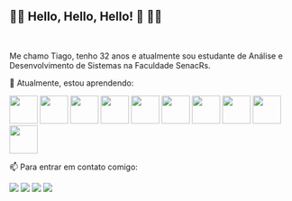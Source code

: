 ## 🏳️‍🌈 Hello, Hello, Hello! 👋 🏳️‍🌈
<br>

<p>Me chamo Tiago, tenho 32 anos e atualmente sou estudante de Análise e Desenvolvimento de Sistemas na Faculdade SenacRs.</p>


🌱 Atualmente, estou aprendendo:

  <img src="https://cdn.jsdelivr.net/gh/devicons/devicon/icons/python/python-original-wordmark.svg" width="50" height="50"/>
  <img src="https://cdn.jsdelivr.net/gh/devicons/devicon/icons/javascript/javascript-original.svg" width="50" height="50"/>
  <img src="https://cdn.jsdelivr.net/gh/devicons/devicon/icons/css3/css3-original-wordmark.svg" width="50" height="50"/>
  <img src="https://cdn.jsdelivr.net/gh/devicons/devicon/icons/html5/html5-original-wordmark.svg" width="50" height="50"/>
  <img src="https://cdn.jsdelivr.net/gh/devicons/devicon/icons/git/git-original-wordmark.svg" width="50" height="50"/>
  <img src="https://cdn.jsdelivr.net/gh/devicons/devicon/icons/linux/linux-original.svg" width="50" height="50"/>        
  <img src="https://cdn.jsdelivr.net/gh/devicons/devicon/icons/mysql/mysql-original-wordmark.svg" width="50" height="50"/>        
  <img src="https://cdn.jsdelivr.net/gh/devicons/devicon/icons/nodejs/nodejs-original-wordmark.svg" width="50" height="50"/>       
  <img src="https://cdn.jsdelivr.net/gh/devicons/devicon/icons/php/php-original.svg" width="50" height="50"/>        
  <img src="https://cdn.jsdelivr.net/gh/devicons/devicon/icons/microsoftsqlserver/microsoftsqlserver-plain-wordmark.svg" width="50" height="50"/>
          
          
📫 Para entrar em contato comigo:

<div>
<a href="https://www.facebook.com/tiventress/" target="_blank"><img loading="lazy" src="https://img.shields.io/badge/Messenger-00B2FF?style=for-the-badge&logo=messenger&logoColor=white" target="_blank"></a>
<a href="https://instagram.com/tiventress" target="_blank"><img loading="lazy" src="https://img.shields.io/badge/-Instagram-%23E4405F?style=for-the-badge&logo=instagram&logoColor=white" target="_blank"></a>
<a href = "mailto:tilara@gmail.com"><img loading="lazy" src="https://img.shields.io/badge/Gmail-D14836?style=for-the-badge&logo=gmail&logoColor=white" target="_blank"></a>
<a href="https://www.linkedin.com/in/tiago-lara-294ab2234" target="_blank"><img loading="lazy" src="https://img.shields.io/badge/-LinkedIn-%230077B5?style=for-the-badge&logo=linkedin&logoColor=white" target="_blank"></a>   
</div>




